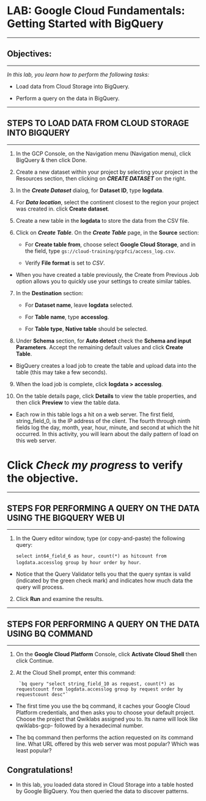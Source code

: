# LAB: Google Cloud Fundamentals: Getting Started with BigQuery
---
## Objectives:
---


*In this lab, you learn how to perform the following tasks:*

- Load data from Cloud Storage into BigQuery.

- Perform a query on the data in BigQuery.

---
## STEPS TO LOAD DATA FROM CLOUD STORAGE INTO BIGQUERY
---


1. In the GCP Console, on the Navigation menu (Navigation menu), click BigQuery & then click Done.


2. Create a new dataset within your project by selecting your project in the Resources section, then clicking on _**CREATE DATASET**_ on the right.


3. In the _**Create Dataset**_ dialog, for **Dataset ID**, type **logdata**.


4. For _**Data location**_, select the continent closest to the region your project was created in. click **Create dataset**.


5. Create a new table in the **logdata** to store the data from the CSV file.


6. Click on **_Create Table_**. On the _**Create Table**_ page, in the **Source** section:

	- For **Create table from**, choose select **Google Cloud Storage**, and in the field, type `gs://cloud-training/gcpfci/access_log.csv`.

	- Verify **File format** is set to _CSV_.


*  When you have created a table previously, the Create from Previous Job option allows you to quickly use your settings to create similar tables.


7. In the **Destination** section:

	- For **Dataset name**, leave **logdata** selected.

	- For **Table name**, type **accesslog**.

	- For **Table type**, **Native table** should be selected.


8. Under **Schema** section, for **Auto detect** check the **Schema and input Parameters**.
Accept the remaining default values and click **Create Table**.

* BigQuery creates a load job to create the table and upload data into the table (this may take a few seconds).


9. When the load job is complete, click **logdata > accesslog**.


10. On the table details page, click **Details** to view the table properties, and then click **Preview** to view the table data.

* Each row in this table logs a hit on a web server. The first field, string_field_0, is the IP address of the client. The fourth through ninth fields log the day, month, year, hour, minute, and second at which the hit occurred. In this activity, you will learn about the daily pattern of load on this web server.


# Click _Check my progress_ to verify the objective.


---
## STEPS FOR PERFORMING A QUERY ON THE DATA USING THE BIGQUERY WEB UI
---

1. In the Query editor window, type (or copy-and-paste) the following query:

	 `select int64_field_6 as hour, count(*) as hitcount from logdata.accesslog
group by hour
order by hour`.

* Notice that the Query Validator tells you that the query syntax is valid (indicated by the green check mark) and indicates how much data the query will process.


2. Click **Run** and examine the results.



---
## STEPS FOR PERFORMING A QUERY ON THE DATA USING BQ COMMAND
---
1. On the **Google Cloud Platform** Console, click **Activate Cloud Shell** 
then click Continue.

2. At the Cloud Shell prompt, enter this command:

		`bq query "select string_field_10 as request, count(*) as requestcount from logdata.accesslog group by request order by requestcount desc"`

* The first time you use the bq command, it caches your Google Cloud Platform credentials, and then asks you to choose your default project. Choose the project that Qwiklabs assigned you to. Its name will look like qwiklabs-gcp- followed by a hexadecimal number.

* The bq command then performs the action requested on its command line. What URL offered by this web server was most popular? Which was least popular?
		 

##  Congratulations!
*  In this lab, you loaded data stored in Cloud Storage into a table hosted by Google BigQuery. You then queried the data to discover patterns.